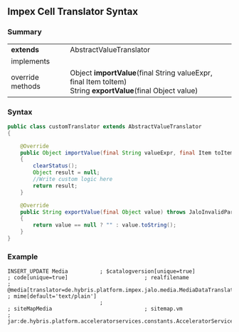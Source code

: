## Impex Cell Translator Syntax

### Summary

|                  |                                                                                                                   |
| ---------------- | ----------------------------------------------------------------------------------------------------------------- |
| **extends**      | AbstractValueTranslator                                                                                           |
| implements       |                                                                                                                   |
| override methods | Object **importValue**(final String valueExpr, final Item toItem) <br> String **exportValue**(final Object value) |

### Syntax

```java
public class customTranslator extends AbstractValueTranslator
{

	@Override
	public Object importValue(final String valueExpr, final Item toItem) throws JaloInvalidParameterException
	{
		clearStatus();
		Object result = null;
		//Write custom logic here
		return result;
	}

	@Override
	public String exportValue(final Object value) throws JaloInvalidParameterException
	{
		return value == null ? "" : value.toString();
	}
}
```

### Example

```
INSERT_UPDATE Media			 ; $catalogversion[unique=true]							   ; code[unique=true]						  ; realfilename			 ; @media[translator=de.hybris.platform.impex.jalo.media.MediaDataTranslator]			 ; mime[default='text/plain']
							 ;														   ; siteMapMedia							  ; sitemap.vm				 ; jar:de.hybris.platform.acceleratorservices.constants.AcceleratorServicesConstants&/acceleratorservices/test/sitemap.vm;
```
